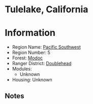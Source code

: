 
Tulelake, California
====================
  
# Information  
* Region Name: [Pacific Southwest]()  
* Region Number: 5  
* Forest: [Modoc](http://www.fs.usda.gov/modoc)  
* Ranger District: [Doublehead]()  
* Modules:  
  - Unknown  
* Housing: Unknown  
  
## Notes

